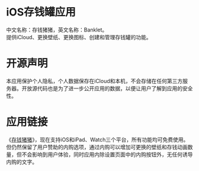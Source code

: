  <h1>iOS存钱罐应用</h1>
中文名称：存钱猪猪，英文名称：Banklet。<br/>
提供iCloud、更换壁纸、更换图标、创建和管理存钱罐的功能。
<h1>开源声明</h1>
本应用保护个人隐私，个人数据保存在iCloud和本机，不会存储在任何第三方服务器。开放源代码也是为了进一步公开应用的数据，以便让用户了解到应用的安全性。
<h1>应用链接</h1>
《<a href="https://apps.apple.com/cn/app/%E5%AD%98%E9%92%B1%E7%8C%AA%E7%8C%AA/id6503047096" target=_blank">存钱猪猪</a>》，现在支持iOS和iPad、Watch三个平台，所有功能均可免费使用。但仍然保留了用户赞助的内购选项，通过内购可以增加可更换的壁纸和存钱动画数量，但不会影响到用户体验，同时应用内除设置页面中的内购按钮外，无任何诱导内购的文字。
